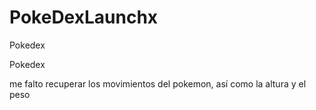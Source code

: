 # PokeDexLaunchx
Pokedex


Pokedex

me falto recuperar los movimientos del pokemon, así como la altura y el peso
